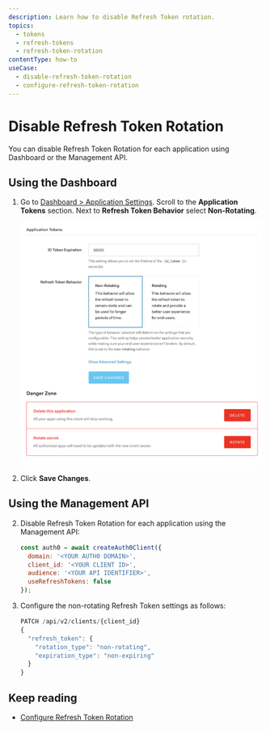 ```yaml
---
description: Learn how to disable Refresh Token rotation.
topics:
  - tokens
  - refresh-tokens
  - refresh-token-rotation
contentType: how-to
useCase:
  - disable-refresh-token-rotation
  - configure-refresh-token-rotation
---
```

# Disable Refresh Token Rotation

You can disable Refresh Token Rotation for each application using Dashboard or the Management API.

## Using the Dashboard

1. Go to [Dashboard > Application Settings](${manage_url}/#/applications). Scroll to the **Application Tokens** section. Next to **Refresh Token Behavior** select **Non-Rotating**.  

    ![Application Token Settings - Non-Rotating Refresh Tokens](/media/articles/tokens/non-rotating-tokens.png)

2. Click **Save Changes**.

## Using the Management API

2. Disable Refresh Token Rotation for each application using the Management API: 

    ```js
    const auth0 = await createAuth0Client({
      domain: '<YOUR AUTH0 DOMAIN>',
      client_id: '<YOUR CLIENT ID>',
      audience: '<YOUR API IDENTIFIER>',
      useRefreshTokens: false
    });
    ```

2. Configure the non-rotating Refresh Token settings as follows:

    ```js
    PATCH /api/v2/clients/{client_id}
    {
      "refresh_token": {
        "rotation_type": "non-rotating",
        "expiration_type": "non-expiring"
      }
    }
    ```

## Keep reading

* [Configure Refresh Token Rotation](/tokens/guides/configure-refresh-token-rotation)

